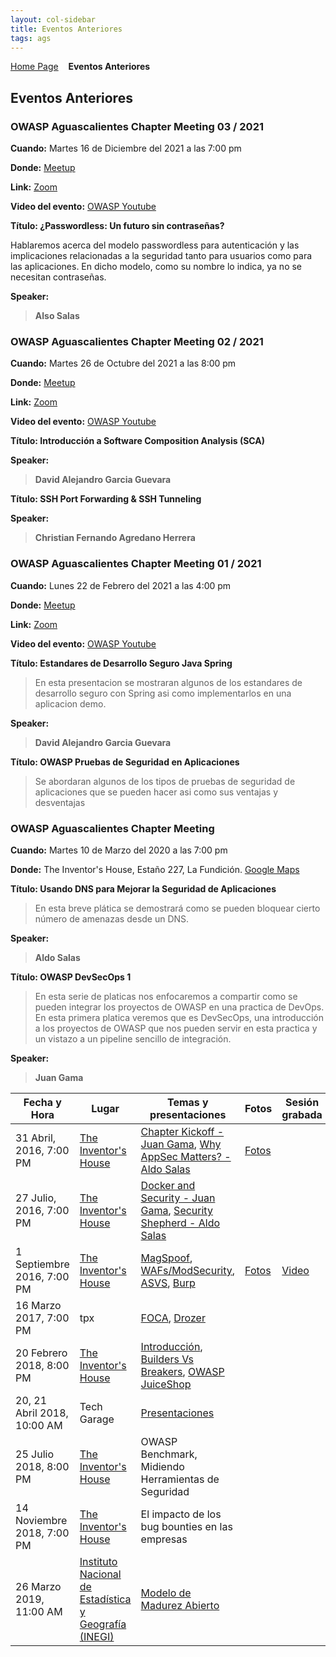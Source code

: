 ```yaml
---
layout: col-sidebar
title: Eventos Anteriores
tags: ags
---
```


[Home Page](index.md)
&nbsp;&nbsp;&nbsp;<strong>Eventos Anteriores</strong>

## Eventos Anteriores

### OWASP Aguascalientes Chapter Meeting 03 / 2021

**Cuando:** Martes 16 de Diciembre del 2021 a las 7:00 pm

**Donde:** [Meetup](https://www.meetup.com/owasp-aguascalientes-meetup-group/events/282682498//)

**Link:** [Zoom](https://us06web.zoom.us/j/87931948204?pwd=cFFHSS91WjF5NllrdDdsaFMrc01KUT09)

**Video del evento:** [OWASP Youtube](https://youtu.be/KV7EAhW2V_w)

**Título: ¿Passwordless: Un futuro sin contraseñas?**

Hablaremos acerca del modelo passwordless para autenticación y las implicaciones relacionadas a la seguridad tanto para usuarios como para las aplicaciones. En dicho modelo, como su nombre lo indica, ya no se necesitan contraseñas.

**Speaker:**

<blockquote>
<b>Also Salas</b> 
</blockquote>

### OWASP Aguascalientes Chapter Meeting 02 / 2021

**Cuando:** Martes 26 de Octubre del 2021 a las 8:00 pm

**Donde:** [Meetup](https://www.meetup.com/owasp-aguascalientes-meetup-group/events/281586397/)

**Link:** [Zoom](https://us06web.zoom.us/j/83722995896?pwd=SGdHOUV2UXZjbmxlNDNwalR0YnpsZz09)

**Video del evento:** [OWASP Youtube](https://www.youtube.com/watch?v=r1evMEE8j08)

**Título: Introducción a Software Composition Analysis (SCA)**

**Speaker:**

<blockquote>
<b>David Alejandro Garcia Guevara</b> 
</blockquote>

**Título: SSH Port Forwarding & SSH Tunneling**

**Speaker:**

<blockquote>
<b>Christian Fernando Agredano Herrera</b>
</blockquote>

### OWASP Aguascalientes Chapter Meeting 01 / 2021

**Cuando:** Lunes 22 de Febrero del 2021 a las 4:00 pm

**Donde:** [Meetup](https://www.meetup.com/owasp-aguascalientes-meetup-group/events/276521209/)

**Link:** [Zoom](https://us02web.zoom.us/j/81467622168?pwd=ZWhseFUzdGtEa05CcmhKV3RIM2RvUT09)

**Video del evento:** [OWASP Youtube](https://youtu.be/gVmAuZn6bIs)

**Título: Estandares de Desarrollo Seguro Java Spring**

<blockquote>

En esta presentacion se mostraran algunos de los estandares de desarrollo seguro con Spring asi como implementarlos en una aplicacion demo.

</blockquote>

**Speaker:**

<blockquote>
<b>David Alejandro Garcia Guevara</b> 
</blockquote>

**Título: OWASP Pruebas de Seguridad en Aplicaciones**

<blockquote>

Se abordaran algunos de los tipos de pruebas de seguridad de aplicaciones que se pueden hacer asi como sus ventajas y desventajas

</blockquote>

### OWASP Aguascalientes Chapter Meeting

**Cuando:** Martes 10 de Marzo del 2020 a las 7:00 pm

**Donde:** The Inventor's House, Estaño 227, La Fundición. [Google Maps](https://www.google.com.mx/maps/place/The+Inventor's+House/@21.9008969,-102.3185788,17z/data=!3m1!4b1!4m2!3m1!1s0x8429ee8836a23da9:0x3db4cc1feb784d6d?hl=en)

**Título: Usando DNS para Mejorar la Seguridad de Aplicaciones**

<blockquote>

En esta breve plática se demostrará como se pueden bloquear cierto número de amenazas desde un DNS.

</blockquote>

**Speaker:**

<blockquote>
<b>Aldo Salas</b> 
</blockquote>

**Título: OWASP DevSecOps 1**

<blockquote>

En esta serie de platicas nos enfocaremos a compartir como se pueden integrar los proyectos de OWASP en una practica de DevOps.
En esta primera platica veremos que es DevSecOps, una introducción a los proyectos de OWASP que nos pueden servir en esta practica y un vistazo a un pipeline sencillo de integración.

</blockquote>

**Speaker:**

<blockquote>
<b>Juan Gama</b> 
</blockquote>

| Fecha y Hora                | Lugar                                                                                                                                                                              | Temas y presentaciones                                                                                                                                                                                                          | Fotos                                                                                             | Sesión grabada                       |
| --------------------------- | ---------------------------------------------------------------------------------------------------------------------------------------------------------------------------------- | ------------------------------------------------------------------------------------------------------------------------------------------------------------------------------------------------------------------------------- | ------------------------------------------------------------------------------------------------- | ------------------------------------ |
| 31 Abril, 2016, 7:00 PM     | [The Inventor's House](https://www.google.com.mx/maps/place/The+Inventor's+House/@21.9008969,-102.3185788,17z/data=!3m1!4b1!4m2!3m1!1s0x8429ee8836a23da9:0x3db4cc1feb784d6d?hl=en) | [Chapter Kickoff - Juan Gama](/www-pdf-archive/OWAS-AGS-Kickoff.pdf), [Why AppSec Matters? - Aldo Salas](/www-pdf-archive/Ags_Local_Chapter_1.pdf)                                                                              | [Fotos](https://www.facebook.com/permalink.php?story_fbid=1062744117130910&id=1052881434783845)   |                                      |
| 27 Julio, 2016, 7:00 PM     | [The Inventor's House](https://www.google.com.mx/maps/place/The+Inventor's+House/@21.9008969,-102.3185788,17z/data=!3m1!4b1!4m2!3m1!1s0x8429ee8836a23da9:0x3db4cc1feb784d6d?hl=en) | [Docker and Security - Juan Gama](/www-pdf-archive/OWASP_Ags_Chapter_Meeting_02.pdf), [Security Shepherd - Aldo Salas](/www-pdf-archive/Ags_Local_Chapter_ShepHerd.pdf)                                                         |                                                                                                   |                                      |
| 1 Septiembre 2016, 7:00 PM  | [The Inventor's House](https://www.google.com.mx/maps/place/The+Inventor's+House/@21.9008969,-102.3185788,17z/data=!3m1!4b1!4m2!3m1!1s0x8429ee8836a23da9:0x3db4cc1feb784d6d?hl=en) | [MagSpoof](/www-pdf-archive/OWASP_AGS_MagSpoof.pdf), [WAFs/ModSecurity](/www-pdf-archive/OWASP_AGS_WAF_2016.pdf), [ASVS](/www-pdf-archive/OWASP_AGS_ASVS_2016.pdf), [Burp](/www-pdf-archive/OWASP_AGS_Burp_2016.pdf)            | [Fotos](https://www.facebook.com/OWASPAguascalientes/photos/?tab=album&album_id=1187290138009640) | [Video](http://youtu.be/uVqKIsIOOb4) |
| 16 Marzo 2017, 7:00 PM      | tpx                                                                                                                                                                                | [FOCA](https://www.owasp.org/images/8/8b/FOCA_Owasp.pptx), [Drozer](https://www.owasp.org/images/3/36/Drozer_pentesting.pptx)                                                                                                   |                                                                                                   |                                      |
| 20 Febrero 2018, 8:00 PM    | [The Inventor's House](https://www.google.com.mx/maps/place/The+Inventor's+House/@21.9008969,-102.3185788,17z/data=!3m1!4b1!4m2!3m1!1s0x8429ee8836a23da9:0x3db4cc1feb784d6d?hl=en) | [Introducción](/www-pdf-archive/Ags_Local_Chapter_-_Feb_2018.pdf), [Builders Vs Breakers](/www-pdf-archive/Ags_Local_Chapter_-_Builders_vs_Breakers.pdf), [OWASP JuiceShop](/www-pdf-archive/Ags_Local_Chapter_-_JuiceShop.pdf) |                                                                                                   |                                      |
| 20, 21 Abril 2018, 10:00 AM | Tech Garage                                                                                                                                                                        | [Presentaciones](https://drive.google.com/drive/folders/1swnY2CHWaW26qXEOpRExjJmv8GB-Es-0?usp=sharing)                                                                                                                          |                                                                                                   |                                      |
| 25 Julio 2018, 8:00 PM      | [The Inventor's House](https://www.google.com.mx/maps/place/The+Inventor's+House/@21.9008969,-102.3185788,17z/data=!3m1!4b1!4m2!3m1!1s0x8429ee8836a23da9:0x3db4cc1feb784d6d?hl=en) | OWASP Benchmark, Midiendo Herramientas de Seguridad                                                                                                                                                                             |                                                                                                   |                                      |
| 14 Noviembre 2018, 7:00 PM  | [The Inventor's House](https://www.google.com.mx/maps/place/The+Inventor's+House/@21.9008969,-102.3185788,17z/data=!3m1!4b1!4m2!3m1!1s0x8429ee8836a23da9:0x3db4cc1feb784d6d?hl=en) | El impacto de los bug bounties en las empresas                                                                                                                                                                                  |                                                                                                   |                                      |
| 26 Marzo 2019, 11:00 AM     | [Instituto Nacional de Estadística y Geografía (INEGI)](https://goo.gl/maps/DDA9AQob8gVWcsBu7)                                                                                     | [Modelo de Madurez Abierto](/www-pdf-archive/OWASPAGS_SAMM_2019-2.pdf)                                                                                                                                                          |                                                                                                   |                                      |
